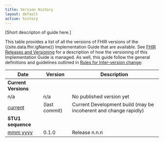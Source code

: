 ```yaml
---
title: Version History
layout: default
active: history
---
```


[Short descripton of guide here.]

This table provides a list of all the versions of FHIR versions of the {{site.data.fhir.igName}} Implementation Guide that are available. See [FHIR Releases and Versioning](http://build.fhir.org/versions.html#versions) for a description of how the versioning of this Implementation Guide is managed.  As well, this guide follow the general definitions and guidelines outlined in [Rules for Inter-version change](http://build.fhir.org/versions.html#change):

|Date|Version|Description|
|---|---|---|
|**Current Versions**|
|n/a|n/a|No published version yet|
|[current](#)|(last commit)|Current Development build (may be incoherent and change rapidly)|
|**STU1 sequence**|
|[mmm yyyy](#)|0.1.0| Release n.n.n|

